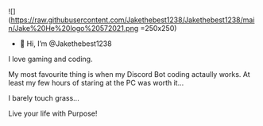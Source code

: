 ![](https://raw.githubusercontent.com/Jakethebest1238/Jakethebest1238/main/Jake%20He%20logo%20572021.png =250x250)



- 👋 Hi, I’m @Jakethebest1238

I love gaming and coding.

My most favourite thing is when my Discord Bot coding actaully works. At least my few hours of staring at the PC was worth it...

I barely touch grass...  

Live your life with Purpose!
